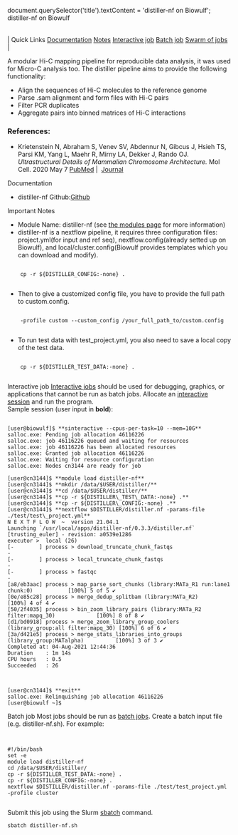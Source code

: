

document.querySelector('title').textContent = 'distiller-nf on Biowulf';
distiller-nf on Biowulf


|  |
| --- |
| 
Quick Links
[Documentation](#doc)
[Notes](#notes)
[Interactive job](#int) 
[Batch job](#sbatch) 
[Swarm of jobs](#swarm) 
 |



A modular Hi-C mapping pipeline for reproducible data analysis, it was used for Micro-C analysis too.
The distiller pipeline aims to provide the following functionality:

- Align the sequences of Hi-C molecules to the reference genome
- Parse .sam alignment and form files with Hi-C pairs
- Filter PCR duplicates
- Aggregate pairs into binned matrices of Hi-C interactions






### References:


* Krietenstein N, Abraham S, Venev SV, Abdennur N, Gibcus J, Hsieh TS, Parsi KM, Yang L, Maehr R, Mirny LA, Dekker J, Rando OJ. *Ultrastructural Details of Mammalian Chromosome Architecture.* Mol Cell. 2020 May 7
 [PubMed](https://pubmed.ncbi.nlm.nih.gov/32213324/) | 
 [Journal](https://www.sciencedirect.com/science/article/pii/S1097276520301519?via%3Dihub)


Documentation
* distiller-nf Github:[Github](https://github.com/open2c/distiller-nf)


Important Notes
* Module Name: distiller-nf (see [the modules page](/apps/modules.html) for more information)
 * distiller-nf is a nextflow pipeline, it requires three configuration files: project.yml(for input and ref seq), nextflow.config(already setted up on Biowulf), and local/cluster.config(Biowulf provides templates which you can download and modify).
 
```

	cp -r ${DISTILLER_CONFIG:-none} .
	
```
* Then to give a customized config file, you have to provide the full path to custom.config.
 
```

	-profile custom --custom_config /your_full_path_to/custom.config
	
```
* To run test data with test\_project.yml, you also need to save a local copy of the test data. 
 
```

	cp -r ${DISTILLER_TEST_DATA:-none} .
	
```




Interactive job
[Interactive jobs](/docs/userguide.html#int) should be used for debugging, graphics, or applications that cannot be run as batch jobs.
Allocate an [interactive session](/docs/userguide.html#int) and run the program.   
Sample session (user input in **bold**):



```

[user@biowulf]$ **sinteractive --cpus-per-task=10 --mem=10G**
salloc.exe: Pending job allocation 46116226
salloc.exe: job 46116226 queued and waiting for resources
salloc.exe: job 46116226 has been allocated resources
salloc.exe: Granted job allocation 46116226
salloc.exe: Waiting for resource configuration
salloc.exe: Nodes cn3144 are ready for job

[user@cn3144]$ **module load distiller-nf**
[user@cn3144]$ **mkdir /data/$USER/distiller/**
[user@cn3144]$ **cd /data/$USER/distiller/**
[user@cn3144]$ **cp -r ${DISTILLER\_TEST\_DATA:-none} .**
[user@cn3144]$ **cp -r ${DISTILLER\_CONFIG:-none} .**
[user@cn3144]$ **nextflow $DISTILLER/distiller.nf -params-file ./test/test\_project.yml**
N E X T F L O W  ~  version 21.04.1
Launching `/usr/local/apps/distiller-nf/0.3.3/distiller.nf` [trusting_euler] - revision: a0539e1286
executor >  local (26)
[-        ] process > download_truncate_chunk_fastqs                                      -
[-        ] process > local_truncate_chunk_fastqs                                         -
[-        ] process > fastqc                                                              -
[a8/eb3aac] process > map_parse_sort_chunks (library:MATa_R1 run:lane1 chunk:0)           [100%] 5 of 5 ✔
[0e/e85c28] process > merge_dedup_splitbam (library:MATa_R2)                              [100%] 4 of 4 ✔
[50/2f4035] process > bin_zoom_library_pairs (library:MATa_R2 filter:mapq_30)             [100%] 8 of 8 ✔
[d1/bd0918] process > merge_zoom_library_group_coolers (library_group:all filter:mapq_30) [100%] 6 of 6 ✔
[3a/d421e5] process > merge_stats_libraries_into_groups (library_group:MATalpha)          [100%] 3 of 3 ✔
Completed at: 04-Aug-2021 12:44:36
Duration    : 1m 14s
CPU hours   : 0.5
Succeeded   : 26



[user@cn3144]$ **exit**
salloc.exe: Relinquishing job allocation 46116226
[user@biowulf ~]$

```


Batch job
Most jobs should be run as [batch jobs](/docs/userguide.html#submit).
Create a batch input file (e.g. distiller-nf.sh). For example:



```


#!/bin/bash
set -e
module load distiller-nf
cd /data/$USER/distiller/
cp -r ${DISTILLER_TEST_DATA:-none} .
cp -r ${DISTILLER_CONFIG:-none} .
nextflow $DISTILLER/distiller.nf -params-file ./test/test_project.yml -profile cluster


```

Submit this job using the Slurm [sbatch](/docs/userguide.html) command.



```
sbatch distiller-nf.sh
```









